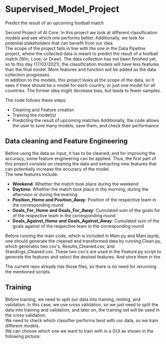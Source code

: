 # Supervised_Model_Project

Predict the result of an upcoming football match <br>

Second Project of AI Core. In this project we look at different classification models and see which one performs better. Additionally, we look for potential stakeholders that can benefit from our idea <br>
The scope of the project falls in line with the one in the Data Pipeline project, where the collected data is meant to predict the result of a football match (Win, Lose, or Draw). The data collection has not been finished yet, so to this day (17/02/2021), the classification models will have less features than the final model. More features and function will be added as the data collection progresses. <br>
In addition to the models, this project looks at the scope of the data, so it sees if there should be a model for each country, or just one model for all countries. The former idea might decrease bias, but leads to fewer samples. <br>

The code follows these steps:
- Cleaning and Feature creation
- Training the model(s)
- Predicting the result of upcoming matches
Additionally, the code allows the user to tune many models, save them, and check their performance

## Data cleaning and Feature Engineering

Before using the data as input, it has to be cleaned, and for improving the accuracy, some feature engineering can be applied. Thus, the first part of this project consists on cleaning the data and extracting new features that can potentially increase the accuracy of the model. <br>
The new features include:

* **Weekend**: Whether the match took place during the weekend
* **Daytime**: Whether the match took place in the morning, during the afternoon or during the evening
* **Position_Home and Position_Away**: Position of the respective team in the corresponding round
* **Goals_For_Home and Goals_For_Away**: Cumulated sum of the goals for of the respective team in the corresponding round
* **Goals_Against_Home and Goals_Against_Away**: Cumulated sum of the goals against of the respective team in the corresponding round

Before running the main code, which is included in Main.py and Main.ipynb, one should generate the cleaned and transformed data by running Clean.py, which generates two csv's, Results_Cleaned.csv, and Standings_Cleaned.csv. These two csv's are used in the Feature.py script to generate the features and select the desired features. And store them in the <br>

The current repo already has those files, so there is no need for rerunning the mentioned scripts.

## Training

Before training, we need to split our data into training, testing, and validation. In this case, we use cross validation, so we just need to split the data into training and validation, and later on, the training set will be used in the cross validation.<br>
We need to check which classifier performs best with our data, so we train different models.<br>
We can choose which one we want to train with in a GUI as shown in the following picture:




